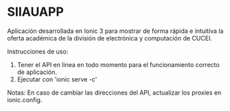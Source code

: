 # SIIAUAPP
Aplicación desarrollada en Ionic 3 para mostrar de forma rápida e intuitiva la oferta académica de la división de electrónica y computación de CUCEI.

Instrucciones de uso:

1) Tener el API en linea en todo momento para el funcionamiento correcto de aplicación.
2) Ejecutar con 'ionic serve -c'

Notas: En caso de cambiar las direcciones del API, actualizar los proxies en ionic.config.
